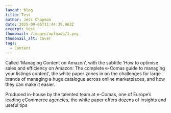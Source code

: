 ```yaml
---
layout: blog
title: Test
author: Jess Chapman
date: 2025-09-05T11:44:39.963Z
excerpt: test
thumbnail: /images/uploads/1.png
thumbnail_alt: Cover
tags:
  - Content
---
```

<!--StartFragment-->

Called ‘Managing Content on Amazon’, with the subtitle ‘How to optimise sales and efficiency on Amazon: The complete e-Comas guide to managing your listings content’, the white paper zones in on the challenges for large brands of managing a huge catalogue across online marketplaces, and how they can make it easier.

Produced in-house by the talented team at e-Comas, one of Europe’s leading eCommerce agencies, the white paper offers dozens of insights and useful tips



<!--EndFragment-->